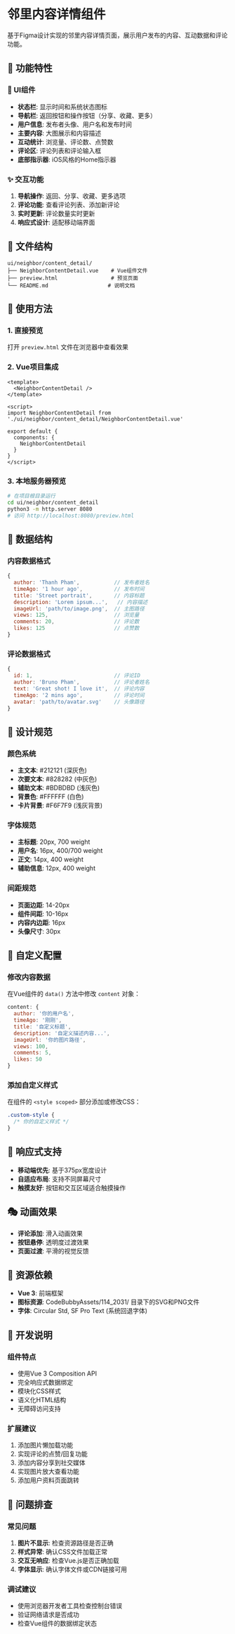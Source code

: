 # 邻里内容详情组件

基于Figma设计实现的邻里内容详情页面，展示用户发布的内容、互动数据和评论功能。

## 📱 功能特性

### 🎨 UI组件
- **状态栏**: 显示时间和系统状态图标
- **导航栏**: 返回按钮和操作按钮（分享、收藏、更多）
- **用户信息**: 发布者头像、用户名和发布时间
- **主要内容**: 大图展示和内容描述
- **互动统计**: 浏览量、评论数、点赞数
- **评论区**: 评论列表和评论输入框
- **底部指示器**: iOS风格的Home指示器

### ✨ 交互功能
1. **导航操作**: 返回、分享、收藏、更多选项
2. **评论功能**: 查看评论列表、添加新评论
3. **实时更新**: 评论数量实时更新
4. **响应式设计**: 适配移动端界面

## 📁 文件结构

```
ui/neighbor/content_detail/
├── NeighborContentDetail.vue    # Vue组件文件
├── preview.html                 # 预览页面
└── README.md                   # 说明文档
```

## 🚀 使用方法

### 1. 直接预览
打开 `preview.html` 文件在浏览器中查看效果

### 2. Vue项目集成
```vue
<template>
  <NeighborContentDetail />
</template>

<script>
import NeighborContentDetail from './ui/neighbor/content_detail/NeighborContentDetail.vue'

export default {
  components: {
    NeighborContentDetail
  }
}
</script>
```

### 3. 本地服务器预览
```bash
# 在项目根目录运行
cd ui/neighbor/content_detail
python3 -m http.server 8080
# 访问 http://localhost:8080/preview.html
```

## 🎯 数据结构

### 内容数据格式
```javascript
{
  author: 'Thanh Pham',           // 发布者姓名
  timeAgo: '1 hour ago',          // 发布时间
  title: 'Street portrait',       // 内容标题
  description: 'Lorem ipsum...',   // 内容描述
  imageUrl: 'path/to/image.png',  // 主图路径
  views: 125,                     // 浏览量
  comments: 20,                   // 评论数
  likes: 125                      // 点赞数
}
```

### 评论数据格式
```javascript
{
  id: 1,                          // 评论ID
  author: 'Bruno Pham',           // 评论者姓名
  text: 'Great shot! I love it',  // 评论内容
  timeAgo: '2 mins ago',          // 评论时间
  avatar: 'path/to/avatar.svg'    // 头像路径
}
```

## 🎨 设计规范

### 颜色系统
- **主文本**: #212121 (深灰色)
- **次要文本**: #828282 (中灰色)
- **辅助文本**: #BDBDBD (浅灰色)
- **背景色**: #FFFFFF (白色)
- **卡片背景**: #F6F7F9 (浅灰背景)

### 字体规范
- **主标题**: 20px, 700 weight
- **用户名**: 16px, 400/700 weight
- **正文**: 14px, 400 weight
- **辅助信息**: 12px, 400 weight

### 间距规范
- **页面边距**: 14-20px
- **组件间距**: 10-16px
- **内容内边距**: 16px
- **头像尺寸**: 30px

## 🔧 自定义配置

### 修改内容数据
在Vue组件的 `data()` 方法中修改 `content` 对象：

```javascript
content: {
  author: '你的用户名',
  timeAgo: '刚刚',
  title: '自定义标题',
  description: '自定义描述内容...',
  imageUrl: '你的图片路径',
  views: 100,
  comments: 5,
  likes: 50
}
```

### 添加自定义样式
在组件的 `<style scoped>` 部分添加或修改CSS：

```css
.custom-style {
  /* 你的自定义样式 */
}
```

## 📱 响应式支持

- **移动端优先**: 基于375px宽度设计
- **自适应布局**: 支持不同屏幕尺寸
- **触摸友好**: 按钮和交互区域适合触摸操作

## 🎭 动画效果

- **评论添加**: 滑入动画效果
- **按钮悬停**: 透明度过渡效果
- **页面过渡**: 平滑的视觉反馈

## 🔗 资源依赖

- **Vue 3**: 前端框架
- **图标资源**: CodeBubbyAssets/114_2031/ 目录下的SVG和PNG文件
- **字体**: Circular Std, SF Pro Text (系统回退字体)

## 📝 开发说明

### 组件特点
- 使用Vue 3 Composition API
- 完全响应式数据绑定
- 模块化CSS样式
- 语义化HTML结构
- 无障碍访问支持

### 扩展建议
1. 添加图片懒加载功能
2. 实现评论的点赞/回复功能
3. 添加内容分享到社交媒体
4. 实现图片放大查看功能
5. 添加用户资料页面跳转

## 🐛 问题排查

### 常见问题
1. **图片不显示**: 检查资源路径是否正确
2. **样式异常**: 确认CSS文件加载正常
3. **交互无响应**: 检查Vue.js是否正确加载
4. **字体显示**: 确认字体文件或CDN链接可用

### 调试建议
- 使用浏览器开发者工具检查控制台错误
- 验证网络请求是否成功
- 检查Vue组件的数据绑定状态